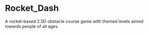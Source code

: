# Rocket_Dash
A rocket-based 2.5D obstacle course game with themed levels aimed towards people of all ages.
